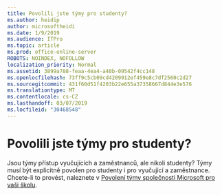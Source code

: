 ```yaml
---
title: Povolili jste týmy pro studenty?
ms.author: heidip
author: microsoftheidi
ms.date: 1/9/2019
ms.audience: ITPro
ms.topic: article
ms.prod: office-online-server
ROBOTS: NOINDEX, NOFOLLOW
localization_priority: Normal
ms.assetid: 3899a788-feaa-4ea4-a40b-09542f4cc148
ms.openlocfilehash: 73ff9c5cb09cd4209912ef459e8c7df2560c2d27
ms.sourcegitcommit: 431f60d51f4203b22e655a37358667d844e3e576
ms.translationtype: MT
ms.contentlocale: cs-CZ
ms.lasthandoff: 03/07/2019
ms.locfileid: "30468548"
---
```

# <a name="have-you-enabled-teams-for-your-students"></a>Povolili jste týmy pro studenty?


Jsou týmy přístup vyučujících a zaměstnanců, ale nikoli studenty? Týmy musí být explicitně povolen pro studenty i pro vyučující a zaměstnance. Chcete-li to provést, naleznete v [Povolení týmy společnosti Microsoft pro vaši školu](https://docs.microsoft.com/education/get-started/enable-microsoft-teams).
  

